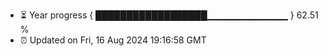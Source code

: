 - ⏳ Year progress { ██████████████████▁▁▁▁▁▁▁▁▁▁▁▁ } 62.51 %
- ⏰ Updated on Fri, 16 Aug 2024 19:16:58 GMT

